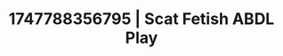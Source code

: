 ---
categories:
- Sensory play
- Sapphic desires
- Virtual reality
- Ethical porn
- Pov blowjob
image: /assets/images/1747788356795.jpg
layout: post
seo:
  description: Featured content with high-quality ABDL Play, Scat Fetish. HD images
    available.
  keywords: ABDL Play, Scat Fetish
  og_image: /assets/images/1747788356795.jpg
  schema_type: VisualArtwork
tags:
- ABDL Play
- Scat Fetish
- '#1747788356795'
title: 1747788356795 | Scat Fetish ABDL Play
---